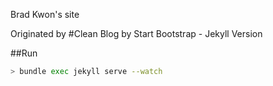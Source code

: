 Brad Kwon's site

Originated by #Clean Blog by Start Bootstrap - Jekyll Version

##Run

````bash
> bundle exec jekyll serve --watch
````